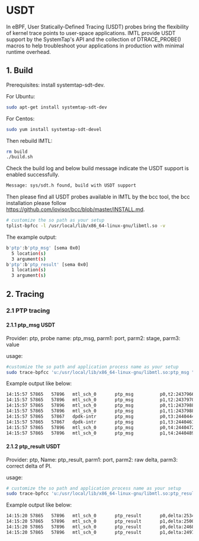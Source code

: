 # USDT

In eBPF, User Statically-Defined Tracing (USDT) probes bring the flexibility of kernel trace points to user-space applications. IMTL provide USDT support by the SystemTap's API and the collection of DTRACE_PROBE() macros to help troubleshoot your applications in production with minimal runtime overhead.

## 1. Build

Prerequisites: install systemtap-sdt-dev.

For Ubuntu:
```bash
sudo apt-get install systemtap-sdt-dev
```

For Centos:
```bash
sudo yum install systemtap-sdt-devel
```

Then rebuild IMTL:

```bash
rm build
./build.sh
```

Check the build log and below build message indicate the USDT support is enabled successfully.
```bash
Message: sys/sdt.h found, build with USDT support
```

Then please find all USDT probes available in IMTL by the bcc tool, the bcc installation please follow <https://github.com/iovisor/bcc/blob/master/INSTALL.md>.

```bash
# customize the so path as your setup
tplist-bpfcc -l /usr/local/lib/x86_64-linux-gnu/libmtl.so -v
```

The example output:
```bash
b'ptp':b'ptp_msg' [sema 0x0]
  5 location(s)
  3 argument(s)
b'ptp':b'ptp_result' [sema 0x0]
  1 location(s)
  3 argument(s)
```

## 2. Tracing

### 2.1 PTP tracing

#### 2.1.1 ptp_msg USDT

Provider: ptp, probe name: ptp_msg, parm1: port, parm2: stage, parm3: value

usage:
```bash
#customize the so path and application process name as your setup
sudo trace-bpfcc 'u:/usr/local/lib/x86_64-linux-gnu/libmtl.so:ptp_msg "p%u,t%u:%u", arg1,arg2,arg3' -T -p $(pidof RxTxApp)
```

Example output like below:
```bash
14:15:57 57865   57896   mtl_sch_0       ptp_msg          p0,t2:2437966777
14:15:57 57865   57896   mtl_sch_0       ptp_msg          p1,t2:2437970801
14:15:57 57865   57896   mtl_sch_0       ptp_msg          p0,t1:2437988526
14:15:57 57865   57896   mtl_sch_0       ptp_msg          p1,t1:2437988526
14:15:57 57865   57867   dpdk-intr       ptp_msg          p0,t3:2440444696
14:15:57 57865   57867   dpdk-intr       ptp_msg          p1,t3:2440461242
14:15:57 57865   57896   mtl_sch_0       ptp_msg          p0,t4:2440472270
14:15:57 57865   57896   mtl_sch_0       ptp_msg          p1,t4:2440489246
```

#### 2.1.2 ptp_result USDT

Provider: ptp, Name: ptp_result, parm1: port, parm2: raw delta, parm3: correct delta of PI.

usage:
```bash
# customize the so path and application process name as your setup
sudo trace-bpfcc 'u:/usr/local/lib/x86_64-linux-gnu/libmtl.so:ptp_result "p%u,delta:%d,correct_delta:%d", arg1,arg2,arg3' -T -p $(pidof RxTxApp)
```

Example output like below:
```bash
14:15:20 57865   57896   mtl_sch_0       ptp_result       p0,delta:25346,correct_delta:506
14:15:20 57865   57896   mtl_sch_0       ptp_result       p1,delta:25003,correct_delta:243
14:15:20 57865   57896   mtl_sch_0       ptp_result       p0,delta:24681,correct_delta:159
14:15:20 57865   57896   mtl_sch_0       ptp_result       p1,delta:24976,correct_delta:501
```
